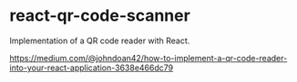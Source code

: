 # react-qr-code-scanner

Implementation of a QR code reader with React.

https://medium.com/@johndoan42/how-to-implement-a-qr-code-reader-into-your-react-application-3638e466dc79
